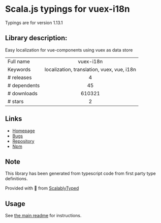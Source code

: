 
# Scala.js typings for vuex-i18n

Typings are for version 1.13.1

## Library description:
Easy localization for vue-components using vuex as data store

|                    |                 |
| ------------------ | :-------------: |
| Full name          | vuex-i18n |
| Keywords           | localization, translation, vuex, vue, i18n |
| # releases         | 4 |
| # dependents       | 45 |
| # downloads        | 610321 |
| # stars            | 2 |

## Links
- [Homepage](https://github.com/dkfbasel/vuex-i18n#readme)
- [Bugs](https://github.com/dkfbasel/vuex-i18n/issues)
- [Repository](https://github.com/dkfbasel/vuex-i18n)
- [Npm](https://www.npmjs.com/package/vuex-i18n)
    


## Note
This library has been generated from typescript code from first party type definitions.

Provided with :purple_heart: from [ScalablyTyped](https://github.com/oyvindberg/ScalablyTyped)

## Usage
See [the main readme](../../readme.md) for instructions.


